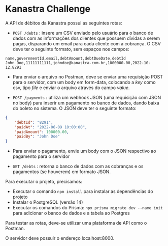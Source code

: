 # Kanastra Challenge

A API de débitos da Kanastra possui as seguintes rotas:

- `POST /debts` : insere um CSV enviado pelo usuário para o banco de dados com as informações dos clientes que possuem dívidas a serem pagas, disparando um email para cada cliente com a cobrança. O CSV deve ter o seguinte formato, sem espaços nos campos:
```csv
name,governmentId,email,debtAmount,debtDueDate,debtId
John Doe,11111111111,johndoe@kanastra.com.br,1000000.00,2022-10-12,8291
```

- Para enviar o arquivo no Postman, deve se enviar uma requisição POST para o servidor, com um body em form-data, colocando a *key* como csv, tipo *file* e enviar o arquivo através do campo *value*.

- `POST /payments` : utiliza um webhook JSON (uma requisição com JSON no body) para inserir um pagamento no banco de dados, dando baixa do boleto no sistema. O JSON deve ter o seguinte formato: 
```JSON
{
	"debtId": "8291",
	"paidAt": "2022-06-09 10:00:00",
	"paidAmount": 100000.00,
	"paidBy": "John Doe"
}
```

- Para enviar o pagamento, envie um body com o JSON respectivo ao pagamento para o servidor

- `GET /debts` : retorna o banco de dados com as cobranças e os pagamentos (se houverem) em formato JSON.

Para executar o projeto, precisamos:

- Executar o comando `npm install` para instalar as dependências do projeto
- Instalar o PostgreSQL (versão 14)
- Executar os comandos do Prisma: `npx prisma migrate dev --name init` para adicionar o banco de dados e a tabela ao Postgres

Para testar as rotas, deve-se utilizar uma plataforma de API como o Postman.

O servidor deve possuir o endereço localhost:8000.